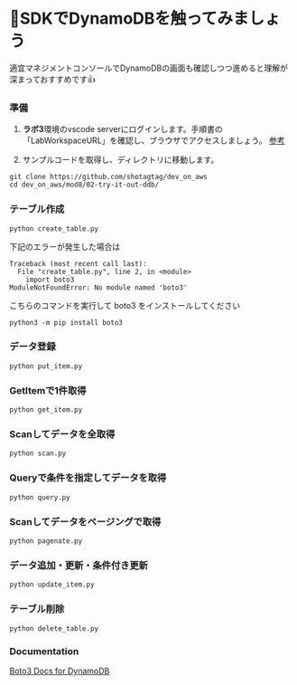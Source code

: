 # 🚀SDKでDynamoDBを触ってみましょう

適宜マネジメントコンソールでDynamoDBの画面も確認しつつ進めると理解が深まっておすすめです👍

### 準備

1. **ラボ3**環境のvscode serverにログインします。手順書の「LabWorkspaceURL」を確認し、ブラウザでアクセスしましょう。
[参考](https://github.com/shotagtag/dev_on_aws/tree/main/mod3/01-try-it-out-awstools#%E3%83%A9%E3%83%9C1%E7%92%B0%E5%A2%83%E3%81%A7-vscode-server-%E3%81%AB%E6%8E%A5%E7%B6%9A%E3%81%97%E3%81%BE%E3%81%97%E3%82%87%E3%81%86)

1. サンプルコードを取得し、ディレクトリに移動します。
```
git clone https://github.com/shotagtag/dev_on_aws
cd dev_on_aws/mod8/02-try-it-out-ddb/
```

### テーブル作成

```shell
python create_table.py
```

下記のエラーが発生した場合は

```
Traceback (most recent call last):
  File "create_table.py", line 2, in <module>
    import boto3
ModuleNotFoundError: No module named 'boto3'
```

こちらのコマンドを実行して boto3 をインストールしてください

```shell
python3 -m pip install boto3
```

### データ登録

```shell
python put_item.py
```

### GetItemで1件取得

```shell
python get_item.py
```

### Scanしてデータを全取得

```shell
python scan.py
```

### Queryで条件を指定してデータを取得

```shell
python query.py
```

### Scanしてデータをページングで取得

```shell
python pagenate.py
```

### データ追加・更新・条件付き更新

```shell
python update_item.py
```


### テーブル削除

```shell
python delete_table.py
```

### Documentation

[Boto3 Docs for DynamoDB](https://boto3.amazonaws.com/v1/documentation/api/latest/guide/dynamodb.html)
